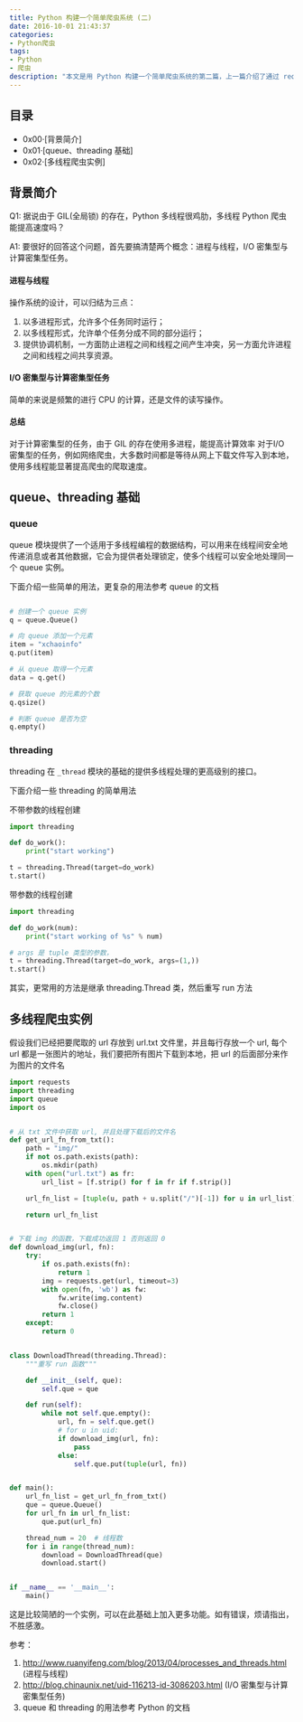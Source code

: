 ```yaml
---
title: Python 构建一个简单爬虫系统 (二)
date: 2016-10-01 21:43:37
categories:
- Python爬虫
tags:
- Python
- 爬虫
description: "本文是用 Python 构建一个简单爬虫系统的第二篇，上一篇介绍了通过 requests 和 Beautifulsoup 来做一个网页的抓取和解析。本篇介绍通过 queue 和 threading 模块，使用队列和多线程来进行大规模数据的抓取。"
---
```




## 目录
 - 0x00·[背景简介]
 - 0x01·[queue、threading 基础]
 - 0x02·[多线程爬虫实例]

## 背景简介

Q1: 据说由于 GIL(全局锁) 的存在，Python 多线程很鸡肋，多线程 Python 爬虫能提高速度吗？


A1: 要很好的回答这个问题，首先要搞清楚两个概念：进程与线程，I/O 密集型与计算密集型任务。
#### 进程与线程

操作系统的设计，可以归结为三点：

1. 以多进程形式，允许多个任务同时运行；
2. 以多线程形式，允许单个任务分成不同的部分运行；
3. 提供协调机制，一方面防止进程之间和线程之间产生冲突，另一方面允许进程之间和线程之间共享资源。




#### I/O 密集型与计算密集型任务

简单的来说是频繁的进行 CPU 的计算，还是文件的读写操作。

#### 总结

对于计算密集型的任务，由于 GIL 的存在使用多进程，能提高计算效率
对于I/O 密集型的任务，例如网络爬虫，大多数时间都是等待从网上下载文件写入到本地，使用多线程能显著提高爬虫的爬取速度。


## queue、threading 基础

### queue 

queue 模块提供了一个适用于多线程编程的数据结构，可以用来在线程间安全地传递消息或者其他数据，它会为提供者处理锁定，使多个线程可以安全地处理同一个 queue 实例。

下面介绍一些简单的用法，更复杂的用法参考 queue 的文档

```python

# 创建一个 queue 实例
q = queue.Queue()

# 向 queue 添加一个元素
item = "xchaoinfo"
q.put(item)

# 从 queue 取得一个元素
data = q.get()

# 获取 queue 的元素的个数
q.qsize()

# 判断 queue 是否为空
q.empty()
```

### threading

threading 在 `_thread` 模块的基础的提供多线程处理的更高级别的接口。


下面介绍一些 threading 的简单用法

不带参数的线程创建
```python
import threading

def do_work():
    print("start working")

t = threading.Thread(target=do_work)
t.start()

```
带参数的线程创建
```python
import threading

def do_work(num):
    print("start working of %s" % num)

# args 是 tuple 类型的参数，
t = threading.Thread(target=do_work, args=(1,))
t.start()

```
其实，更常用的方法是继承 threading.Thread 类，然后重写 run 方法


## 多线程爬虫实例

假设我们已经把要爬取的 url 存放到 url.txt 文件里，并且每行存放一个 url, 每个 url 都是一张图片的地址，我们要把所有图片下载到本地，把 url 的后面部分来作为图片的文件名
```python
import requests
import threading
import queue
import os


# 从 txt 文件中获取 url, 并且处理下载后的文件名
def get_url_fn_from_txt():
    path = "img/"
    if not os.path.exists(path):
        os.mkdir(path)
    with open("url.txt") as fr:
        url_list = [f.strip() for f in fr if f.strip()]

    url_fn_list = [tuple(u, path + u.split("/")[-1]) for u in url_list]

    return url_fn_list


# 下载 img 的函数，下载成功返回 1 否则返回 0
def download_img(url, fn):
    try:
        if os.path.exists(fn):
            return 1
        img = requests.get(url, timeout=3)
        with open(fn, 'wb') as fw:
            fw.write(img.content)
            fw.close()
        return 1
    except:
        return 0


class DownloadThread(threading.Thread):
    """重写 run 函数"""

    def __init__(self, que):
        self.que = que

    def run(self):
        while not self.que.empty():
            url, fn = self.que.get()
            # for u in uid:
            if download_img(url, fn):
                pass
            else:
                self.que.put(tuple(url, fn))


def main():
    url_fn_list = get_url_fn_from_txt()
    que = queue.Queue()
    for url_fn in url_fn_list:
        que.put(url_fn)

    thread_num = 20  # 线程数
    for i in range(thread_num):
        download = DownloadThread(que)
        download.start()


if __name__ == '__main__':
    main()


```


这是比较简陋的一个实例，可以在此基础上加入更多功能。如有错误，烦请指出，不胜感激。



参考：

1. http://www.ruanyifeng.com/blog/2013/04/processes_and_threads.html (进程与线程)
2. http://blog.chinaunix.net/uid-116213-id-3086203.html (I/O 密集型与计算密集型任务)
3. queue 和 threading 的用法参考 Python 的文档